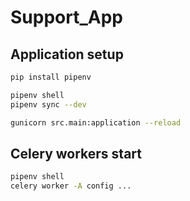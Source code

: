 # Support_App


## Application setup
```bash
pip install pipenv

pipenv shell
pipenv sync --dev

gunicorn src.main:application --reload
```

## Celery workers start

```bash
pipenv shell
celery worker -A config ...
```
